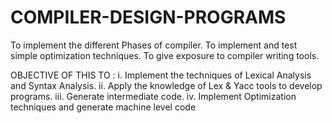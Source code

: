 # COMPILER-DESIGN-PROGRAMS
 To implement the different Phases of compiler. 
 To implement and test simple optimization techniques. 
 To give exposure to compiler writing tools. 
 
 OBJECTIVE OF THIS TO :
 i. Implement the techniques of Lexical Analysis and Syntax Analysis.
ii. Apply the knowledge of Lex & Yacc tools to develop programs.
iii. Generate intermediate code.
iv. Implement Optimization techniques and generate machine level code
